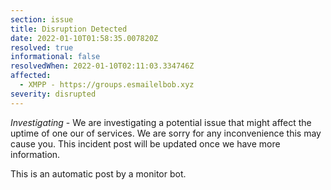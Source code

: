 ```yaml
---
section: issue
title: Disruption Detected
date: 2022-01-10T01:58:35.007820Z
resolved: true
informational: false
resolvedWhen: 2022-01-10T02:11:03.334746Z
affected:
  - XMPP - https://groups.esmailelbob.xyz
severity: disrupted
---
```

*Investigating* - We are investigating a potential issue that might affect the uptime of one our of services. We are sorry for any inconvenience this may cause you. This incident post will be updated once we have more information.

This is an automatic post by a monitor bot.
        